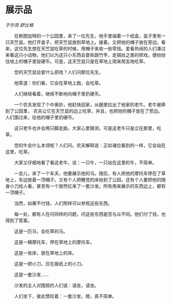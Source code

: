 # 展示品

*于尔克·舒比格*

　　在斯图加特的一个公园里，来了一位先生，他手里端着一个纸盒，盒子里有一只天竺鼠。他打开盒子，把天竺鼠放到草地上。接着，又把他的帽子放在旁边。看来，这位先生想在天竺鼠吃草的时候，用帽子来收一些零钱。爱看热闹的人们凑过来看这只小动物，他们以为这只小东西会耍些跳竹竿，走钢丝之类的把戏，便纷纷往地上的帽子里投硬币。可是，这天竺鼠只是在草地上爬来爬去地吃草。

　　您的天竺鼠会耍什么把戏？人们问那位先生。

　　他答道：你们看，它会在草地上跑，会吃草。

　　人们继续看着，继续不断地向帽子里扔硬币。

　　一个农夫发现了个中奥妙，他赶快回家，从圈里拉出了他家的老牛。老牛被牵到了公园里， 农夫让它在天竺鼠的边上吃草，并且，也把他的帽子放在了旁边。人们围过来，往他的帽子里扔硬币。

　　这只老牛也许会两只脚走路，大家心里猜测。可是这老牛只是立在那里，吃草。

　　您的牛会什么本领呢？人们问。农夫解释说：正如诸位看到的一样，它会站在这里，吃草。

　　大家又仔细地看了看这老牛，说：一只牛，一只站在这里的牛，不简单。

　　一会儿，来了一个车夫，他要展示他的马。随后，有人把他的摩托车停在了草地上，车边放着一顶帽子。又有个人把睡觉的床抬到了公园，还有个人要把他的随身小刀给人看，甚至有一个居然扛来了一套沙发。所有用来展示的东西边上，都有一顶帽子。

　　当然，如果不付钱，人们照样可以参观这些东西。

　　每一处，都有人在问同样的问题，问这些东西是否与众不同。他们付了钱，也得到了答案。

　　这是一匹马，会吃草的马。

　　这是一辆摩托车，停在草地上的摩托车。

　　这是一张床，放在草地上的床。

　　这是一把小刀，压在报纸上的小刀。

　　这是一套沙发……

　　沙发的主人对围观的人们说：请坐，请坐。

　　人们坐下，彼此赞叹着：一套沙发，嗯，真不简单。